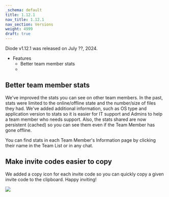```yaml
---
_schema: default
title: 1.12.1
nav_title: 1.12.1
nav_section: Versions
weight: 4999
draft: true
---
```

Diode v1.12.1 was released on July ??, 2024.

* Features
  * Better team member stats
  * &nbsp;

## Better team member stats

We've improved the stats you can see on other team members.  In the past, stats were limited to the online/offline state and the number/size of files they had.  We've added additional information, such as OS type and application version to stats so it is easier for IT support and Admins to help a team member who needs support.  Also, the stats shared are now persistent (cached) so you can see them even if the Team Member has gone offline.

You can find stats in each Team Member's Information page by clicking their name in the Team List or in any chat.

## Make invite codes easier to copy

We added a copy icon for each invite code so you can quickly copy a given invite code to the clipboard. Happy inviting!

![](/uploads/image-3.png)